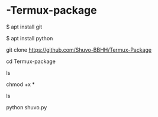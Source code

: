 # -Termux-package

$ apt install git 

$ apt install python 

git clone https://github.com/Shuvo-BBHH/Termux-Package

cd Termux-package

ls

chmod +x *

ls

python shuvo.py
